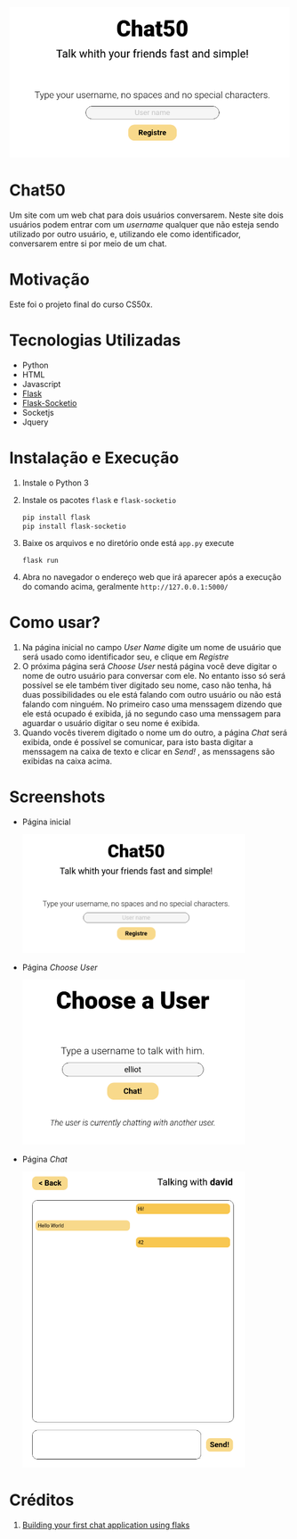 <img src="./images/home0.png" alt="home0" style="zoom:60%;" />

# Chat50

Um site com um web chat  para dois usuários conversarem. Neste site dois usuários podem entrar com um *username* qualquer que não esteja sendo utilizado por outro usuário, e, utilizando ele como identificador, conversarem entre si por meio de um chat.



# Motivação

Este foi o projeto final do curso CS50x.



# Tecnologias Utilizadas

- Python
- HTML
- Javascript
- [Flask](https://flask.palletsprojects.com/en/1.1.x/)
- [Flask-Socketio](https://flask-socketio.readthedocs.io/en/latest/)
- Socketjs
- Jquery



# Instalação e Execução

1. Instale o Python 3

2. Instale os pacotes `flask` e `flask-socketio`

   ```shell
   pip install flask
   pip install flask-socketio
   ```

3. Baixe os arquivos e no diretório onde está `app.py` execute

   ```
   flask run
   ```

4. Abra no navegador o endereço web que irá aparecer após a execução do comando acima, geralmente `http://127.0.0.1:5000/`



# Como usar?

1. Na página inicial no campo *User Name* digite um nome de usuário que será usado como identificador seu, e clique em *Registre*
2. O próxima página será *Choose User* nestá página você deve digitar o nome de outro usuário para conversar com ele. No entanto isso só será possível se ele também tiver digitado seu nome, caso não tenha, há duas possibilidades ou ele está falando com outro usuário ou não está falando com ninguém. No primeiro caso uma menssagem dizendo que ele está ocupado é exibida, já no segundo caso uma menssagem para aguardar o usuário digitar o seu nome é exibida.
3. Quando vocês tiverem digitado o nome um do outro, a página *Chat* será exibida, onde é possível se comunicar, para isto basta digitar a menssagem na caixa de texto e clicar en *Send!* , as menssagens são exibidas na caixa acima.



# Screenshots

- Página inicial

  <img src="./images/home0.png" alt="home0" width=400 />

- Página *Choose User*

  <img src="./images/choose3.png" alt="choose3" width=400 />

- Página *Chat*

  <img src="./images/chat1.png" alt="chat1" width=400 />



# Créditos

1. [Building your first chat application using flaks](https://codeburst.io/building-your-first-chat-application-using-flask-in-7-minutes-f98de4adfa5d)

